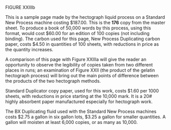 FIGURE XXIIIb 

This is a sample page made by the hectograph liquid 
process on a Standard New Process machine costing $187.00. 
This is the **176** copy from the master sheet. To produce a 
book of 50,000 words by this process, using this format, 
would cost $60.00 for an edition of 100 copies (not including binding). The carbon used for this page, New Process 
Duplicating carbon paper, costs $4.50 in quantities of 100 
sheets, with reductions in price as the quantity increases. 

A comparison of this page with Figure XXIIIa will give 
the reader an opportunity to observe the legibility of 
copies taken from two different places in runs; an examination of Figure XXII (the product of the gelatin hectograph 
process) will bring out the main points of difference 
between the products of the two hectograph methods. 

Standard Duplicator copy paper, used for this work, 
costs $1.60 per 1000 sheets, with reductions in price starting at the 10,000 mark. It is a 20# highly absorbent paper 
manufactured especially for hectograph work. 

The BX Duplicating fluid used with the Standard New 
Process machines costs $2.75 a gallon in six gallon lots,
$3.25 a gallon for smaller quantities. A gallon will 
moisten at least 6,000 copies, or as many as 10,000.